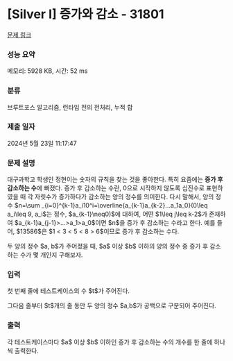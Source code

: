 # [Silver I] 증가와 감소 - 31801 

[문제 링크](https://www.acmicpc.net/problem/31801) 

### 성능 요약

메모리: 5928 KB, 시간: 52 ms

### 분류

브루트포스 알고리즘, 런타임 전의 전처리, 누적 합

### 제출 일자

2024년 5월 23일 11:17:47

### 문제 설명

<p>대구과학고 학생인 정현이는 숫자의 규칙을 찾는 것을 좋아한다. 특히 요즘에는 <strong>증가 후 감소하는 수</strong>에 빠졌다. 증가 후 감소하는 수란, 0으로 시작하지 않도록 십진수로 표현하였을 때 각 자릿수가 증가하다가 감소하는 양의 정수를 의미한다. 다시 말해서, 양의 정수 $n=\sum _{i=0}^{k-1}a_i10^i=\overline{a_{k-1}a_{k-2}...a_1a_0}(0\leq a_i\leq 9, a_i$는 정수, $a_{k-1}\neq0)$에 대하여, 어떤 $1\leq j\leq k-2$가 존재하여 $a_{k-1}<a_{k-2}<...<a_{j+1}<a_j>a_{j-1}>...>a_1>a_0$이면 $n$을 증가 후 감소하는 수라고 한다. 예를 들어, $13586$은 $1 < 3 < 5 < 8 > 6$이므로 증가 후 감소하는 수다. </p>

<p>두 양의 정수 $a, b$가 주어졌을 때, $a$ 이상 $b$ 이하의 양의 정수 중 증가 후 감소하는 수가 몇 개인지 구해보자.</p>

### 입력 

 <p>첫 번째 줄에 테스트케이스의 수 $t$가 주어진다.</p>

<p>그다음 줄부터 $t$개의 줄 동안 두 양의 정수 $a,b$가 공백으로 구분되어 주어진다.</p>

### 출력 

 <p>각 테스트케이스마다 $a$ 이상 $b$ 이하인 증가 후 감소하는 수의 개수를 한 줄에 하나씩 출력한다.</p>

